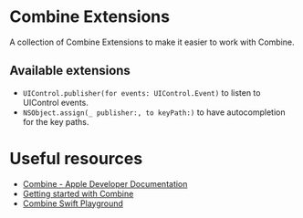 # Combine Extensions
A collection of Combine Extensions to make it easier to work with Combine.

## Available extensions

- `UIControl.publisher(for events: UIControl.Event)` to listen to UIControl events.
- `NSObject.assign(_ publisher:, to keyPath:)` to have autocompletion for the key paths.

# Useful resources

- [Combine - Apple Developer Documentation](https://developer.apple.com/documentation/combine)
- [Getting started with Combine](https://www.avanderlee.com/swift/combine/)
- [Combine Swift Playground](https://github.com/AvdLee/CombineSwiftPlayground)
